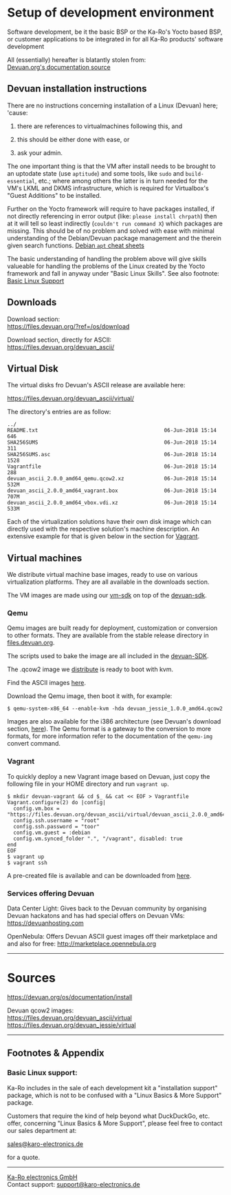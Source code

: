 # Setup of development environment
Software development, be it the basic BSP or the Ka-Ro's Yocto based BSP, or
customer applications to be integrated in for all Ka-Ro products' software development

All (essentially) hereafter is blatantly stolen from:  
[Devuan.org's documentation source](https://devuan.org/os/documentation/install)

## Devuan installation instructions
There are no instructions concerning installation of a Linux (Devuan) here; 'cause:

1. there are references to virtualmachines following this, and  

2. this should be either done with ease, or  

3. ask your admin.  

The one important thing is that the VM after install needs to be brought to an
uptodate state (use `aptitude`) and some tools, like `sudo` and
`build-essential`, etc.; where among others the latter is in turn needed for the
VM's LKML and DKMS infrastructure, which is required for Virtualbox's "Guest
Additions" to be installed.

Further on the Yocto framework will require to have packages installed, if not
directly referencing in error output (like: `please install chrpath`) then at it
will tell so least indirectly (`couldn't run command X`) which packages are
missing. This should be of no problem and solved with ease with minimal
understanding of the Debian/Devuan package management and the therein given
search functions. [Debian `apt` cheat
sheets](https://duckduckgo.com/?q=debian+apt+cheat+sheet)

The basic understanding of handling the problem above will give skills valueable
for handling the problems of the Linux created by the Yocto framework and fall
in anyway under "Basic Linux Skills". See also footnote: [Basic Linux Support](#basic-support)

## Downloads
Download section:  
https://files.devuan.org/?ref=/os/download

Download section, directly for ASCII:  
https://files.devuan.org/devuan_ascii/


## Virtual Disk
The virtual disks fro Devuan's ASCII release are available here:  

https://files.devuan.org/devuan_ascii/virtual/

The directory's entries are as follow:

```console
../
README.txt                                         06-Jun-2018 15:14     646
SHA256SUMS                                         06-Jun-2018 15:14     311
SHA256SUMS.asc                                     06-Jun-2018 15:14    1528
Vagrantfile                                        06-Jun-2018 15:14     288
devuan_ascii_2.0.0_amd64_qemu.qcow2.xz             06-Jun-2018 15:14    532M
devuan_ascii_2.0.0_amd64_vagrant.box               06-Jun-2018 15:14    707M
devuan_ascii_2.0.0_amd64_vbox.vdi.xz               06-Jun-2018 15:14    533M
```

Each of the virtualization solutions have their own disk image which can directly
used with the respective solution's machine description. An extensive example for
that is given below in the section for [Vagrant](#vagrant).

## Virtual machines
We distribute virtual machine base images, ready to use on various virtualization platforms. They are all available in the downloads section.

The VM images are made using our [vm-sdk][devuan-vm-sdk] on top of the [devuan-sdk][devuan-sdk].

### Qemu
Qemu images are built ready for deployment, customization or conversion to other formats. They are available from the stable release directory in [files.devuan.org](https.//files.devuan.org).

The scripts used to bake the image are all included in the [devuan-SDK][devuan-sdk].

The .qcow2 image we [distribute](#qcow2-images) is ready to boot with kvm.

Find the ASCII images [here][qcow2-image-ascii].

Download the Qemu image, then boot it with, for example:  
```
$ qemu-system-x86_64 --enable-kvm -hda devuan_jessie_1.0.0_amd64.qcow2
```

Images are also available for the i386 architecture (see Devuan's download section, [here][devuan-dl-sec]). The Qemu format is a gateway to the conversion to more formats, for more information refer to the documentation of the `qemu-img` convert command.

### Vagrant
To quickly deploy a new Vagrant image based on Devuan, just copy the following file in your HOME directory and run `vagrant up`.

```console
$ mkdir devuan-vagrant && cd $_ && cat << EOF > Vagrantfile
Vagrant.configure(2) do |config|
  config.vm.box = "https://files.devuan.org/devuan_ascii/virtual/devuan_ascii_2.0.0_amd64_vagrant.box"
  config.ssh.username = "root"
  config.ssh.password = "toor"
  config.vm.guest = :debian
  config.vm.synced_folder ".", "/vagrant", disabled: true
end
EOF
$ vagrant up
$ vagrant ssh
```

A pre-created file is available and can be downloaded from [here][ascii-vagrantfile].


### Services offering Devuan
Data Center Light: Gives back to the Devuan community by organising Devuan hackatons and has had special offers on Devuan VMs: https://devuanhosting.com

OpenNebula: Offers Devuan ASCII guest images off their marketplace and and also for free: http://marketplace.opennebula.org

---
# Sources
https://devuan.org/os/documentation/install

<a id="qcow2-images">Devuan qcow2 images:</a>  
https://files.devuan.org/devuan_ascii/virtual
https://files.devuan.org/devuan_jessie/virtual

[qcow2-image-ascii]: https://files.devuan.org/devuan_ascii/virtual/devuan_ascii_2.0.0_amd64_qemu.qcow2.xz
[ascii-vagrantfile]: https://files.devuan.org/devuan_ascii/virtual/Vagrantfile

[linux-spec]: http://refspecs.linuxfoundation.org/FHS_2.3/fhs-2.3.html#PURPOSE2
[devuan-vm-sdk]: https://git.devuan.org/sdk/vm-sdk
[devuan-sdk]: https://git.devuan.org/sdk

[devuan-dl-sec]: https://files.devuan.org/?ref=/os/download

---
## Footnotes & Appendix

### <a id="basic-support">Basic Linux support:</a>  
Ka-Ro includes in the sale of each development kit a "installation support"
package, which is not to be confused with a "Linux Basics & More Support"
package.

Customers that require the kind of help beyond what DuckDuckGo, etc. offer,
concerning "Linux Basics & More Support", please feel free to contact our
sales department at:

sales@karo-electronics.de

for a quote.


---
[Ka-Ro electronics GmbH](https://www.karo-electronics.de)  
Contact support: support@karo-electronics.de